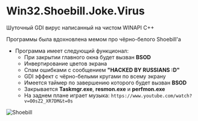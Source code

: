 # Win32.Shoebill.Joke.Virus
Шуточный GDI вирус написанный на чистом WINAPI C++

Программы была вдохновлена мемом про чёрно-белого Shoebill'a

- Программа имеет следующий функционал:
  - При закрытии главного окна будет вызван **BSOD**
  - Инвертирование цветов экрана
  - Спам ошибками с сообщением **"HAСKЕD ВY RUSSIАNS :D"**
  - GDI эффект с чёрно-белыми кругами по всему экрану
  - Имеется таймер по завершению которого будет вызван **BSOD**
  - Закрывается **Taskmgr.exe**, **resmon.exe** и **perfmon.exe**
  - На заднем плане играет музыка: `https://www.youtube.com/watch?v=O0sZ2_XR7DM&t=0s`

![Shoebill](https://i.imgur.com/FFIIWoV.png)
